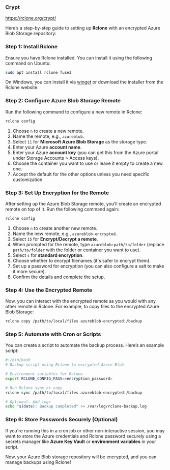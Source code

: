 ### Crypt
https://rclone.org/crypt/

Here’s a step-by-step guide to setting up **Rclone** with an encrypted Azure Blob Storage repository:

### Step 1: Install Rclone
Ensure you have Rclone installed. You can install it using the following command on Ubuntu:

```bash
sudo apt install rclone fuse3
```

On Windows, you can install it via [winget](https://rclone.org/install/) or download the installer from the Rclone website.

### Step 2: Configure Azure Blob Storage Remote

Run the following command to configure a new remote in Rclone:

```bash
rclone config
```

1. Choose `n` to create a new remote.
2. Name the remote, e.g., `azureblob`.
3. Select `11` for **Microsoft Azure Blob Storage** as the storage type.
4. Enter your Azure **account name**.
5. Enter your Azure **account key** (you can get this from the Azure portal under Storage Accounts > Access keys).
6. Choose the container you want to use or leave it empty to create a new one.
7. Accept the default for the other options unless you need specific customization.

### Step 3: Set Up Encryption for the Remote

After setting up the Azure Blob Storage remote, you’ll create an encrypted remote on top of it. Run the following command again:

```bash
rclone config
```

1. Choose `n` to create another new remote.
2. Name the new remote, e.g., `azureblob-encrypted`.
3. Select `15` for **Encrypt/Decrypt a remote**.
4. When prompted for the remote, type `azureblob:path/to/folder` (replace `path/to/folder` with the folder or container you want to use).
5. Select `s` for **standard encryption**.
6. Choose whether to encrypt filenames (it's safer to encrypt them).
7. Set up a password for encryption (you can also configure a salt to make it more secure).
8. Confirm the details and complete the setup.

### Step 4: Use the Encrypted Remote

Now, you can interact with the encrypted remote as you would with any other remote in Rclone. For example, to copy files to the encrypted Azure Blob Storage:

```bash
rclone copy /path/to/local/files azureblob-encrypted:/backup
```

### Step 5: Automate with Cron or Scripts

You can create a script to automate the backup process. Here’s an example script:

```bash
#!/bin/bash
# Backup script using Rclone to encrypted Azure Blob

# Environment variables for Rclone
export RCLONE_CONFIG_PASS=<encryption_password>

# Run Rclone sync or copy
rclone sync /path/to/local/files azureblob-encrypted:/backup

# Optional: Add logs
echo "$(date): Backup completed" >> /var/log/rclone-backup.log
```

### Step 6: Store Passwords Securely (Optional)

If you're running this in a cron job or other non-interactive session, you may want to store the Azure credentials and Rclone password securely using a secrets manager like **Azure Key Vault** or **environment variables** in your script.

Now, your Azure Blob storage repository will be encrypted, and you can manage backups using Rclone!